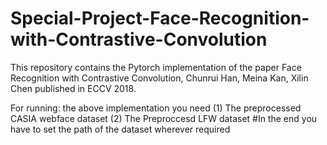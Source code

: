 # Special-Project-Face-Recognition-with-Contrastive-Convolution
This repository contains the Pytorch implementation of the paper Face Recognition with Contrastive Convolution, 
Chunrui Han, Meina Kan, Xilin Chen published in ECCV 2018.

For running: the above implementation you need
(1) The preprocessed CASIA webface dataset 
(2) The Preproccesd LFW dataset
#In the end you have to set the path of the dataset wherever required
